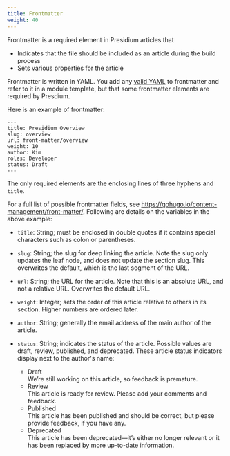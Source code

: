 ```yaml
---
title: Frontmatter
weight: 40
---
```


Frontmatter is a required element in Presidium articles that

- Indicates that the file should be included as an article during the build process
- Sets various properties for the article

Frontmatter is written in YAML. You add any [valid YAML](https://yaml.org/) to frontmatter and refer to it in a module template, but that some frontmatter elements are required by Presdium.

Here is an example of frontmatter:

```
---
title: Presidium Overview
slug: overview
url: front-matter/overview
weight: 10
author: Kim
roles: Developer
status: Draft
---
```

The only required elements are the enclosing lines of three hyphens and `title`.

For a full list of possible frontmatter fields, see https://gohugo.io/content-management/front-matter/. Following are details on the variables in the above example:

- `title`: String; must be enclosed in double quotes if it contains special characters such as colon or parentheses.
- `slug`: String; the slug for deep linking the article. Note the slug only updates the leaf node, and does not update the section slug. This overwrites the default, which is the last segment of the URL.
- `url`: String; the URL for the article. Note that this is an absolute URL, and not a relative URL. Overwrites the default URL.
- `weight`: Integer; sets the order of this article relative to others in its section. Higher numbers are ordered later.
- `author`: String; generally the email address of the main author of the article.
- `status`: String; indicates the status of the article. Possible values are draft, review, published, and deprecated. These article status indicators display next to the author's name:

  <div class="article-status">
  <ul>
  <li><span title="Article Status" class="label label-success status-draft">Draft</span></li> We’re still working on this article, so feedback is premature.
  <li><span title="Article Status" class="label label-success status-review">Review</span></li> This article is ready for review. Please add your comments and feedback.
  <li><span title="Article Status" class="label label-success status-published">Published</span></li> This article has been published and should be correct, but please provide feedback, if you have any.
  <li><span title="Article Status" class="label label-success status-retired">Deprecated</span></li> This article has been deprecated—it’s either no longer relevant or it has been replaced by more up-to-date information.
</ul>
</div>
<!--I removed the html tags here, because it was causing the layouts to break.-->
